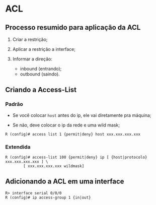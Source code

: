 # ACL

## Processo resumido para aplicação da ACL

1. Criar a restrição;

2. Aplicar a restrição a interface;

3. Informar a direção:
	
	* inbound 	(entrando);
	* outbound	(saindo).

## Criando a Access-List

### Padrão

* Se você colocar `host` antes do ip, ele vai diretamente pra máquina;

* Se não, deve colocar o ip da rede e uma wild mask;

```ios
R (config)# access list 1 {permit|deny} host xxx.xxx.xxx.xxx
```

### Extendida

```ios
R (config)# access-list 100 {permit|deny} ip [ {host|protocolo} xxx.xxx.xxx.xxx ] \
		[ xxx.xxx.xxx.xxx wildmask]
```

## Adicionando a ACL em uma interface

```ios
R> interface serial 0/0/0
R (config)# ip access-group 1 {in|out}
```
